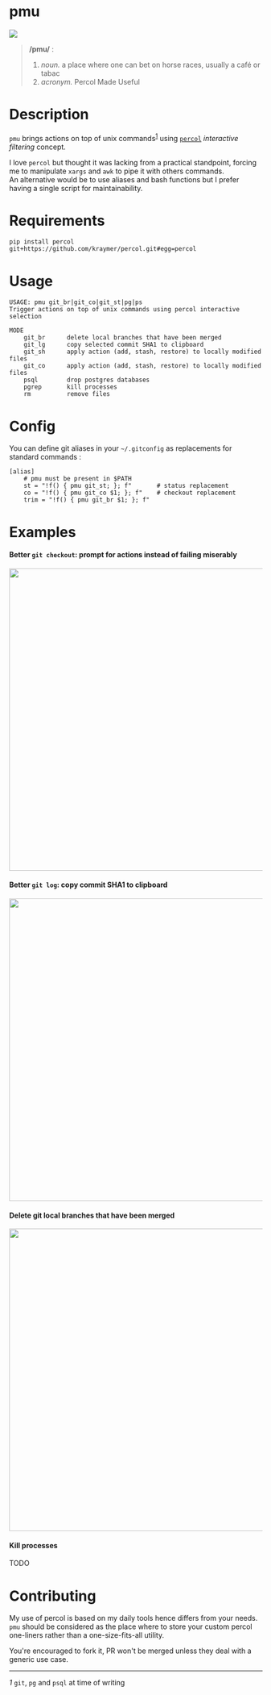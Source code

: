 pmu
===

![](https://i.imgur.com/36a11KE.png)

> **/pmu/** :
>
>
>    1. *noun.* a place where one can bet on horse races, usually a café or tabac
>    2. *acronym.* Percol Made Useful

# Description

`pmu` brings actions on top of unix commands<sup id="a1">[1](#f1)</sup> using [`percol`](https://github.com/mooz/percol)
_interactive filtering_ concept.

I love `percol` but thought it was lacking from a practical standpoint,
forcing me to manipulate `xargs` and `awk` to pipe it with others commands.  
An alternative would be to use aliases and bash functions but I prefer having
a single script for maintainability.

# Requirements

~~~
pip install percol git+https://github.com/kraymer/percol.git#egg=percol
~~~

# Usage

~~~
USAGE: pmu git_br|git_co|git_st|pg|ps
Trigger actions on top of unix commands using percol interactive selection

MODE
    git_br      delete local branches that have been merged
    git_lg      copy selected commit SHA1 to clipboard
    git_sh      apply action (add, stash, restore) to locally modified files
    git_co      apply action (add, stash, restore) to locally modified files
    psql        drop postgres databases
    pgrep       kill processes
    rm          remove files
~~~

# Config

You can define git aliases in your `~/.gitconfig` as replacements for standard commands :

~~~
[alias]
    # pmu must be present in $PATH
    st = "!f() { pmu git_st; }; f"       # status replacement
    co = "!f() { pmu git_co $1; }; f"    # checkout replacement
    trim = "!f() { pmu git_br $1; }; f"
~~~

# Examples

#### Better `git checkout`: prompt for actions instead of failing miserably

<a href="https://asciinema.org/a/3k9pheFb4KmUXZn0giCYZEPAg">
    <img src="https://raw.githubusercontent.com/Kraymer/public/master/pmu/git_co.gif" width=600>
</a>
  
#### Better `git log`: copy commit SHA1 to clipboard 

<a href="https://asciinema.org/a/nDJ1LnffsHihjD4MibKYP9ieJ">
<img src="https://raw.githubusercontent.com/Kraymer/public/master/pmu/git_log.gif" width=600>
</a>

#### Delete git local branches that have been merged

<a href="https://asciinema.org/a/314226">
<img src="https://raw.githubusercontent.com/Kraymer/public/master/pmu/git_br.gif" width=600>
</a>

#### Kill processes
TODO

# Contributing

My use of percol is based on my daily tools hence differs from your needs.
`pmu` should be considered as the place where to store your custom percol one-liners rather than a one-size-fits-all utility.  

You're encouraged to fork it, PR won't be merged unless they deal with a generic use case.


---
<i id="f1">1</i> `git`, `pg` and `psql` at time of writing
